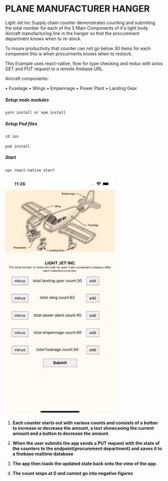 # PLANE MANUFACTURER HANGER

Light Jet Inc Supply chain counter demonstrates counting and submiting the total number for each of the 5 Main Components of it's light body Aircraft manufacturing line in the hanger so that the procurement department knows when to re-stock.

To insure productivity that counter can not go below 30 items for each component this is when procurments knows when to restock.

This Example uses react-native, flow for type checking and redux with axios GET and PUT request to a remote firebase URL.

Aircraft components:

• Fuselage
• Wings
• Empennage
• Power Plant
• Landing Gear

##### Setup node modules

```
yarn install or npm install
```

##### Setup Pod files

```
cd ios

pod install
```

##### Start

```
npx react-native start
```

<img src="./assets/image.png" width="350" alt="./assets/image.png">

1. **Each counter starts out with various counts and consists of a button to increase or decrease the amount, a text showcasing the current amount and a button to decrease the amount.**

2. **When the user submits the app sends a PUT request with the state of the counters to the endpoint(procurement department) and saves it to a firebase realtime database**

3. **The app then loads the updated state back onto the view of the app.**

4. **The count stops at 0 and cannot go into negative figures**
